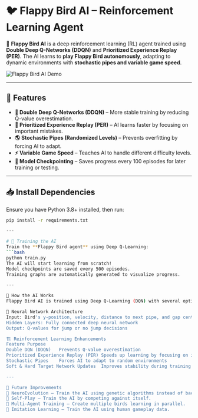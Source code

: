 # 🐦 Flappy Bird AI – Reinforcement Learning Agent

🚀 **Flappy Bird AI** is a deep reinforcement learning (RL) agent trained using **Double Deep Q-Networks (DDQN)** and **Prioritized Experience Replay (PER)**. The AI learns to **play Flappy Bird autonomously**, adapting to dynamic environments with **stochastic pipes and variable game speed**.

![Flappy Bird AI Demo](assets/demo.gif)  

---

## 🚀 Features
- **🧠 Double Deep Q-Networks (DDQN)** – More stable training by reducing Q-value overestimation.
- **🎯 Prioritized Experience Replay (PER)** – AI learns faster by focusing on important mistakes.
- **🌎 Stochastic Pipes (Randomized Levels)** – Prevents overfitting by forcing AI to adapt.
- **⚡ Variable Game Speed** – Teaches AI to handle different difficulty levels.
- **💾 Model Checkpointing** – Saves progress every 100 episodes for later training or testing.

---

## 📥 Install Dependencies
Ensure you have Python 3.8+ installed, then run:
```bash
pip install -r requirements.txt

---

# 🤖 Training the AI
Train the **Flappy Bird agent** using Deep Q-Learning:
```bash
python train.py
The AI will start learning from scratch!
Model checkpoints are saved every 500 episodes.
Training graphs are automatically generated to visualize progress.

---

🔬 How the AI Works
Flappy Bird AI is trained using Deep Q-Learning (DQN) with several optimizations:

🧠 Neural Network Architecture
Input: Bird's y-position, velocity, distance to next pipe, and gap center
Hidden Layers: Fully connected deep neural network
Output: Q-values for jump or no jump decisions

🏗️ Reinforcement Learning Enhancements
Feature	Purpose
Double DQN (DDQN)	Prevents Q-value overestimation
Prioritized Experience Replay (PER)	Speeds up learning by focusing on important experiences
Stochastic Pipes	Forces AI to adapt to random environments
Soft & Hard Target Network Updates	Improves stability during training

---

🚀 Future Improvements
🔹 NeuroEvolution – Train the AI using genetic algorithms instead of backpropagation.
🔹 Self-Play – Train the AI by competing against itself.
🔹 Multi-Agent Training – Create multiple birds learning in parallel.
🔹 Imitation Learning – Train the AI using human gameplay data.
